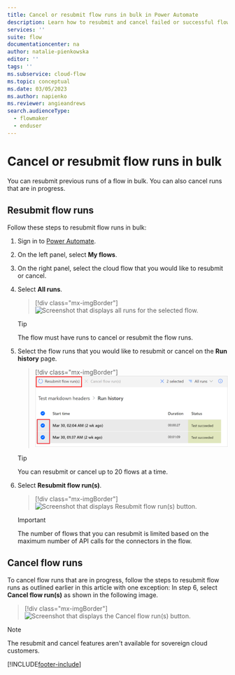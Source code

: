 ```yaml
---
title: Cancel or resubmit flow runs in bulk in Power Automate
description: Learn how to resubmit and cancel failed or successful flow runs in Power Automate.
services: ''
suite: flow
documentationcenter: na
author: natalie-pienkowska
editor: ''
tags: ''
ms.subservice: cloud-flow
ms.topic: conceptual
ms.date: 03/05/2023
ms.author: napienko
ms.reviewer: angieandrews
search.audienceType: 
  - flowmaker
  - enduser
---
```


# Cancel or resubmit flow runs in bulk

You can resubmit previous runs of a flow in bulk. You can also cancel runs that are in progress.

## Resubmit flow runs

Follow these steps to resubmit flow runs in bulk:

1. Sign in to [Power Automate](https://make.powerautomate.com).
1. On the left panel, select **My flows**.
1. On the right panel, select the cloud flow that you would like to resubmit or cancel.
1. Select **All runs**.

    >[!div class="mx-imgBorder"]
    >![Screenshot that displays all runs for the selected flow.](./media/cancel-resubmit-how-to/all-runs.png "All runs for the selected flow")

   >[!TIP]
   >The flow must have runs to cancel or resubmit the flow runs.

1. Select the flow runs that you would like to resubmit or cancel on the **Run history** page.

    >[!div class="mx-imgBorder"]
    >![Screenshot that displays the selected runs for the selected flow.](./media/cancel-resubmit-how-to/select-runs.png "Selected runs for the selected flow")

   >[!TIP]
   >You can resubmit or cancel up to 20 flows at a time.

1. Select **Resubmit flow run(s)**.

    >[!div class="mx-imgBorder"]
     >![Screenshot that displays Resubmit flow run(s) button.](./media/cancel-resubmit-how-to/resubmit-runs.png "Resubmit flow run(s) button")

   >[!IMPORTANT]
   >The number of flows that you can resubmit is limited based on the maximum number of API calls for the connectors in the flow.

## Cancel flow runs

To cancel flow runs that are in progress, follow the steps to resubmit flow runs as outlined earlier in this article with one exception: In step 6, select **Cancel flow run(s)** as shown in the following image.

>[!div class="mx-imgBorder"]
>![Screenshot that displays the Cancel flow run(s) button.](./media/cancel-resubmit-how-to/cancel-runs.png "Cancel flow run(s) button")

>[!NOTE]
>The resubmit and cancel features aren't available for sovereign cloud customers.
 
[!INCLUDE[footer-include](includes/footer-banner.md)]
